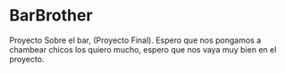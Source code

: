# BarBrother
Proyecto Sobre el bar, (Proyecto Final).
Espero que nos pongamos a chambear chicos los quiero mucho, espero que nos vaya muy bien en el proyecto.

